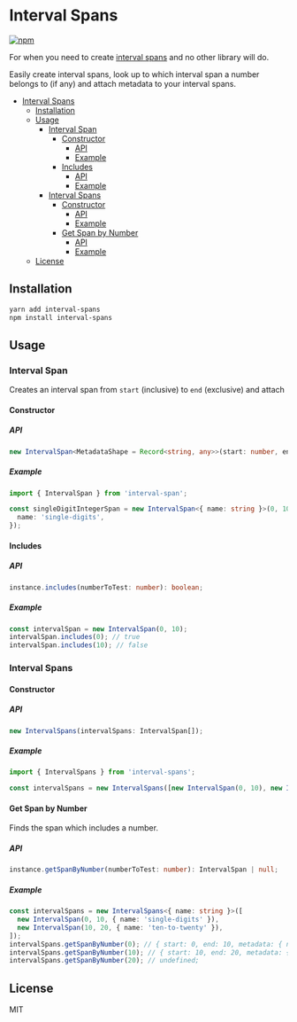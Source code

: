 # Interval Spans

[![npm](https://img.shields.io/npm/v/interval-spans?style=plastic)](https://www.npmjs.com/package/interval-spans)

For when you need to create [interval spans](<https://en.wikipedia.org/wiki/Interval_(mathematics)>) and no other library will do.

Easily create interval spans, look up to which interval span a number belongs to (if any) and attach metadata to your interval spans.

<!--ts-->
   * [Interval Spans](#interval-spans)
      * [Installation](#installation)
      * [Usage](#usage)
         * [Interval Span](#interval-span)
            * [Constructor](#constructor)
               * [API](#api)
               * [Example](#example)
            * [Includes](#includes)
               * [API](#api-1)
               * [Example](#example-1)
         * [Interval Spans](#interval-spans-1)
            * [Constructor](#constructor-1)
               * [API](#api-2)
               * [Example](#example-2)
            * [Get Span by Number](#get-span-by-number)
               * [API](#api-3)
               * [Example](#example-3)
      * [License](#license)

<!-- Added by: runner, at: Mon Dec 28 02:29:31 UTC 2020 -->

<!--te-->

## Installation

```bash
yarn add interval-spans
npm install interval-spans
```

## Usage

### Interval Span

Creates an interval span from `start` (inclusive) to `end` (exclusive) and attach

#### Constructor

##### API

```typescript
new IntervalSpan<MetadataShape = Record<string, any>>(start: number, end: number, metadata?: MetadataShape);
```

##### Example

```typescript
import { IntervalSpan } from 'interval-span';

const singleDigitIntegerSpan = new IntervalSpan<{ name: string }>(0, 10, {
  name: 'single-digits',
});
```

#### Includes

##### API

```typescript
instance.includes(numberToTest: number): boolean;
```

##### Example

```typescript
const intervalSpan = new IntervalSpan(0, 10);
intervalSpan.includes(0); // true
intervalSpan.includes(10); // false
```

### Interval Spans

#### Constructor

##### API

```typescript
new IntervalSpans(intervalSpans: IntervalSpan[]);
```

##### Example

```typescript
import { IntervalSpans } from 'interval-spans';

const intervalSpans = new IntervalSpans([new IntervalSpan(0, 10), new IntervalSpan(10, 20)]);
```

#### Get Span by Number

Finds the span which includes a number.

##### API

```typescript
instance.getSpanByNumber(numberToTest: number): IntervalSpan | null;
```

##### Example

```typescript
const intervalSpans = new IntervalSpans<{ name: string }>([
  new IntervalSpan(0, 10, { name: 'single-digits' }),
  new IntervalSpan(10, 20, { name: 'ten-to-twenty' }),
]);
intervalSpans.getSpanByNumber(0); // { start: 0, end: 10, metadata: { name: 'single-digits' }}
intervalSpans.getSpanByNumber(10); // { start: 10, end: 20, metadata: { name: 'ten-to-twenty' }}
intervalSpans.getSpanByNumber(20); // undefined;
```

## License

MIT

